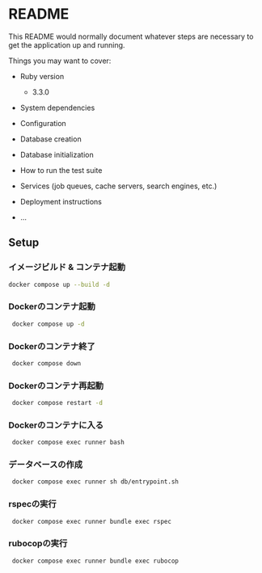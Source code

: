 # README

This README would normally document whatever steps are necessary to get the
application up and running.

Things you may want to cover:

* Ruby version
    - 3.3.0
* System dependencies

* Configuration

* Database creation

* Database initialization

* How to run the test suite

* Services (job queues, cache servers, search engines, etc.)

* Deployment instructions
* ...

## Setup

### イメージビルド & コンテナ起動
```bash
docker compose up --build -d
```

### Dockerのコンテナ起動
```bash
 docker compose up -d
```

### Dockerのコンテナ終了
```bash
 docker compose down
```

### Dockerのコンテナ再起動
```bash
 docker compose restart -d
```

### Dockerのコンテナに入る
```bash
 docker compose exec runner bash
```

### データベースの作成
```bash
 docker compose exec runner sh db/entrypoint.sh
```

### rspecの実行
```bash
 docker compose exec runner bundle exec rspec
```

### rubocopの実行
```bash
 docker compose exec runner bundle exec rubocop
```

